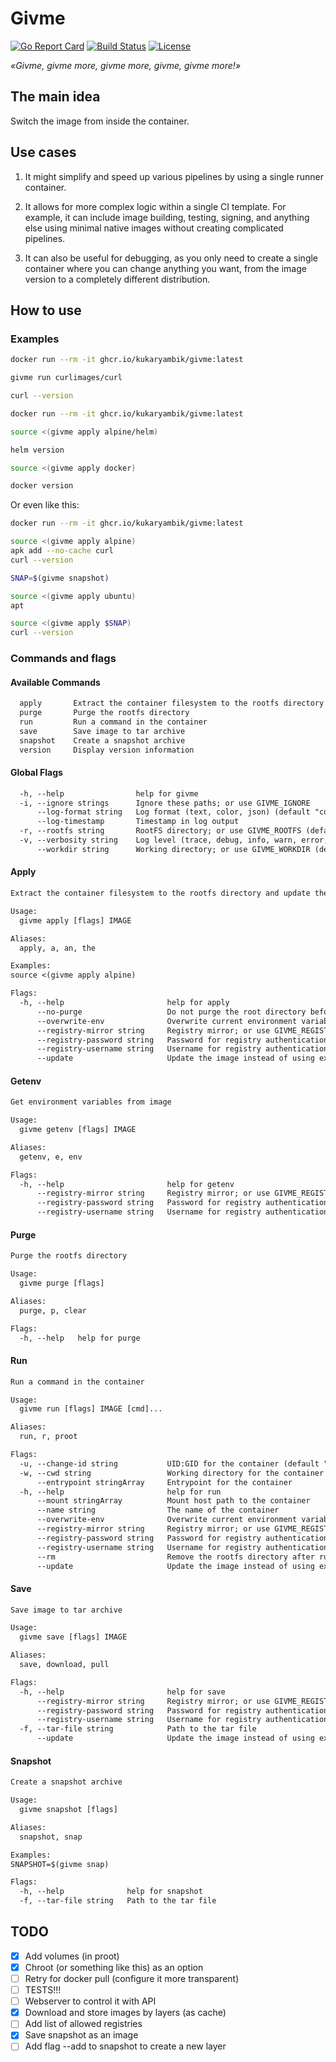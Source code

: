 # Givme

[![Go Report Card](https://goreportcard.com/badge/github.com/kukaryambik/givme)](https://goreportcard.com/report/github.com/kukaryambik/givme)
[![Build Status](https://github.com/kukaryambik/givme/actions/workflows/docker-publish.yml/badge.svg)](https://github.com/kukaryambik/givme/actions/workflows/docker-publish.yml)
[![License](https://img.shields.io/github/license/kukaryambik/givme)](/LICENSE)

_«Givme, givme more, givme more, givme, givme more!»_

## The main idea

Switch the image from inside the container.

## Use cases

1. It might simplify and speed up various pipelines by using a single runner container.

2. It allows for more complex logic within a single CI template. For example, it can include image building, testing, signing, and anything else using minimal native images without creating complicated pipelines.

3. It can also be useful for debugging, as you only need to create a single container where you can change anything you want, from the image version to a completely different distribution.

## How to use

### Examples

```sh
docker run --rm -it ghcr.io/kukaryambik/givme:latest

givme run curlimages/curl

curl --version
```

```sh
docker run --rm -it ghcr.io/kukaryambik/givme:latest

source <(givme apply alpine/helm)

helm version

source <(givme apply docker)

docker version
```

Or even like this:

```sh
docker run --rm -it ghcr.io/kukaryambik/givme:latest

source <(givme apply alpine)
apk add --no-cache curl
curl --version

SNAP=$(givme snapshot)

source <(givme apply ubuntu)
apt

source <(givme apply $SNAP)
curl --version
```

### Commands and flags

#### Available Commands

```txt
  apply       Extract the container filesystem to the rootfs directory
  purge       Purge the rootfs directory
  run         Run a command in the container
  save        Save image to tar archive
  snapshot    Create a snapshot archive
  version     Display version information
```

#### Global Flags

```txt
  -h, --help                help for givme
  -i, --ignore strings      Ignore these paths; or use GIVME_IGNORE
      --log-format string   Log format (text, color, json) (default "color")
      --log-timestamp       Timestamp in log output
  -r, --rootfs string       RootFS directory; or use GIVME_ROOTFS (default "/")
  -v, --verbosity string    Log level (trace, debug, info, warn, error, fatal, panic) (default "info")
      --workdir string      Working directory; or use GIVME_WORKDIR (default "/givme/tmp")
```

#### Apply

```txt
Extract the container filesystem to the rootfs directory and update the environment

Usage:
  givme apply [flags] IMAGE

Aliases:
  apply, a, an, the

Examples:
source <(givme apply alpine)

Flags:
  -h, --help                       help for apply
      --no-purge                   Do not purge the root directory before unpacking the image
      --overwrite-env              Overwrite current environment variables with new ones from the image
      --registry-mirror string     Registry mirror; or use GIVME_REGISTRY_MIRROR
      --registry-password string   Password for registry authentication; or use GIVME_REGISTRY_PASSWORD
      --registry-username string   Username for registry authentication; or use GIVME_REGISTRY_USERNAME
      --update                     Update the image instead of using existing file
```

#### Getenv

```txt
Get environment variables from image

Usage:
  givme getenv [flags] IMAGE

Aliases:
  getenv, e, env

Flags:
  -h, --help                       help for getenv
      --registry-mirror string     Registry mirror; or use GIVME_REGISTRY_MIRROR
      --registry-password string   Password for registry authentication; or use GIVME_REGISTRY_PASSWORD
      --registry-username string   Username for registry authentication; or use GIVME_REGISTRY_USERNAME
```

#### Purge

```txt
Purge the rootfs directory

Usage:
  givme purge [flags]

Aliases:
  purge, p, clear

Flags:
  -h, --help   help for purge
```

#### Run

```txt
Run a command in the container

Usage:
  givme run [flags] IMAGE [cmd]...

Aliases:
  run, r, proot

Flags:
  -u, --change-id string           UID:GID for the container (default "0:0")
  -w, --cwd string                 Working directory for the container
      --entrypoint stringArray     Entrypoint for the container
  -h, --help                       help for run
      --mount stringArray          Mount host path to the container
      --name string                The name of the container
      --overwrite-env              Overwrite current environment variables with new ones from the image
      --registry-mirror string     Registry mirror; or use GIVME_REGISTRY_MIRROR
      --registry-password string   Password for registry authentication; or use GIVME_REGISTRY_PASSWORD
      --registry-username string   Username for registry authentication; or use GIVME_REGISTRY_USERNAME
      --rm                         Remove the rootfs directory after running the command
      --update                     Update the image instead of using existing file
```

#### Save

```txt
Save image to tar archive

Usage:
  givme save [flags] IMAGE

Aliases:
  save, download, pull

Flags:
  -h, --help                       help for save
      --registry-mirror string     Registry mirror; or use GIVME_REGISTRY_MIRROR
      --registry-password string   Password for registry authentication; or use GIVME_REGISTRY_PASSWORD
      --registry-username string   Username for registry authentication; or use GIVME_REGISTRY_USERNAME
  -f, --tar-file string            Path to the tar file
      --update                     Update the image instead of using existing file
```

#### Snapshot

```txt
Create a snapshot archive

Usage:
  givme snapshot [flags]

Aliases:
  snapshot, snap

Examples:
SNAPSHOT=$(givme snap)

Flags:
  -h, --help              help for snapshot
  -f, --tar-file string   Path to the tar file
```

## TODO

- [x] Add volumes (in proot)
- [x] Chroot (or something like this) as an option
- [ ] Retry for docker pull (configure it more transparent)
- [ ] TESTS!!!
- [ ] Webserver to control it with API
- [x] Download and store images by layers (as cache)
- [ ] Add list of allowed registries
- [x] Save snapshot as an image
- [ ] Add flag --add to snapshot to create a new layer
